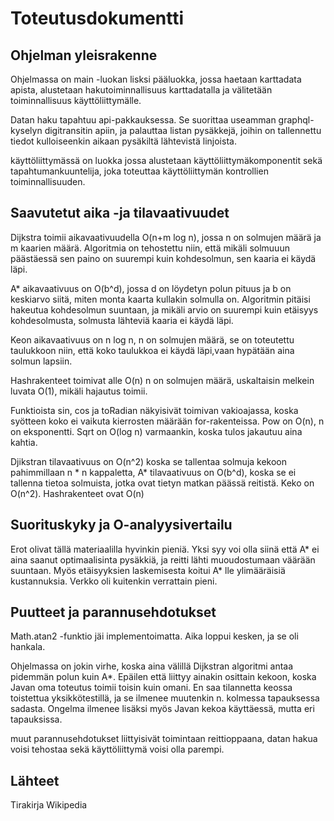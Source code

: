 # Toteutusdokumentti

## Ohjelman yleisrakenne

Ohjelmassa on main -luokan lisksi pääluokka, jossa haetaan karttadata apista, alustetaan hakutoiminnallisuus karttadatalla ja välitetään toiminnallisuus käyttöliittymälle. 

Datan haku tapahtuu api-pakkauksessa. Se suorittaa useamman graphql-kyselyn digitransitin apiin, ja palauttaa listan pysäkkejä, joihin on tallennettu tiedot kulloiseenkin aikaan pysäkiltä lähtevistä linjoista. 

käyttöliittymässä on luokka jossa alustetaan käyttöliittymäkomponentit sekä tapahtumankuuntelija, joka toteuttaa käyttöliittymän kontrollien toiminnallisuuden.

## Saavutetut aika -ja tilavaativuudet

Dijkstra toimii aikavaativuudella O(n+m log n), jossa n on solmujen määrä ja m kaarien määrä. Algoritmia on tehostettu niin, että mikäli solmuuun päästäessä sen paino on suurempi kuin kohdesolmun, sen kaaria ei käydä läpi. 

A* aikavaativuus on O(b^d), jossa d on löydetyn polun pituus ja b on keskiarvo siitä, miten monta kaarta kullakin solmulla on. Algoritmin pitäisi hakeutua kohdesolmun suuntaan, ja mikäli arvio on suurempi kuin etäisyys kohdesolmusta, solmusta lähteviä kaaria ei käydä läpi.

Keon aikavaativuus on n log n, n on solmujen määrä, se on toteutettu taulukkoon niin, että koko taulukkoa ei käydä läpi,vaan hypätään aina solmun lapsiin.

Hashrakenteet toimivat alle O(n) n on solmujen määrä, uskaltaisin melkein luvata O(1), mikäli hajautus toimii.

Funktioista sin, cos ja toRadian näkyisivät toimivan vakioajassa, koska syötteen koko ei vaikuta kierrosten määrään for-rakenteissa. Pow on O(n), n on eksponentti. Sqrt on O(log n) varmaankin, koska tulos jakautuu aina kahtia.

Djikstran tilavaativuus on O(n^2) koska se tallentaa solmuja kekoon pahimmillaan n * n kappaletta, A* tilavaativuus on O(b^d), koska se ei tallenna tietoa solmuista, jotka ovat tietyn matkan päässä reitistä. Keko on O(n^2). Hashrakenteet ovat O(n)

## Suorituskyky ja O-analyysivertailu

Erot olivat tällä materiaalilla hyvinkin pieniä. Yksi syy voi olla siinä että A* ei aina saanut optimaalisinta pysäkkiä, ja reitti lähti muoudostumaan väärään suuntaan. Myös etäisyyksien laskemisesta koitui A* lle ylimääräisiä kustannuksia. Verkko oli kuitenkin verrattain pieni.

## Puutteet ja parannusehdotukset

Math.atan2 -funktio jäi implementoimatta. Aika loppui kesken, ja se oli hankala. 

Ohjelmassa on jokin virhe, koska aina välillä Dijkstran algoritmi antaa pidemmän polun kuin A*. Epäilen että liittyy ainakin osittain kekoon, koska Javan oma toteutus toimii toisin kuin omani. En saa tilannetta keossa toistettua yksikkötestillä, ja se ilmenee muutenkin n. kolmessa tapauksessa sadasta. Ongelma ilmenee lisäksi myös Javan kekoa käyttäessä, mutta eri tapauksissa.

muut parannusehdotukset liittyisivät toimintaan reittioppaana, datan hakua voisi tehostaa sekä käyttöliittymä voisi olla parempi. 

## Lähteet

Tirakirja
Wikipedia


